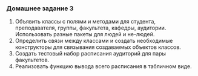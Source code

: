 ### Домашнее задание 3
1. Объявить классы с полями и методами для студента, преподавателя, группы,
факультета, кафедры, аудитории. Использовать разные пакеты для людей и
не-людей.
2. Определить связи между классами и создать необходимые конструкторы для
связывания создаваемых объектов классов.
3. Создать тестовый набор расписания аудиторий для пары факультетов.
4. Реализовать функцию вывода всего расписания в табличном виде.